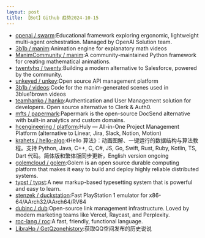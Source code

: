 ```yaml
---
layout: post
title: 【Bot】Github 趋势2024-10-15
---
```


* [openai / swarm](https://github.com/openai/swarm):Educational framework exploring ergonomic, lightweight multi-agent orchestration. Managed by OpenAI Solution team.
* [3b1b / manim](https://github.com/3b1b/manim):Animation engine for explanatory math videos
* [ManimCommunity / manim](https://github.com/ManimCommunity/manim):A community-maintained Python framework for creating mathematical animations.
* [twentyhq / twenty](https://github.com/twentyhq/twenty):Building a modern alternative to Salesforce, powered by the community.
* [unkeyed / unkey](https://github.com/unkeyed/unkey):Open source API management platform
* [3b1b / videos](https://github.com/3b1b/videos):Code for the manim-generated scenes used in 3blue1brown videos
* [teamhanko / hanko](https://github.com/teamhanko/hanko):Authentication and User Management solution for developers. Open source alternative to Clerk & Auth0.
* [mfts / papermark](https://github.com/mfts/papermark):Papermark is the open-source DocSend alternative with built-in analytics and custom domains.
* [hcengineering / platform](https://github.com/hcengineering/platform):Huly — All-in-One Project Management Platform (alternative to Linear, Jira, Slack, Notion, Motion)
* [krahets / hello-algo](https://github.com/krahets/hello-algo):《Hello 算法》：动画图解、一键运行的数据结构与算法教程。支持 Python, Java, C++, C, C#, JS, Go, Swift, Rust, Ruby, Kotlin, TS, Dart 代码。简体版和繁体版同步更新，English version ongoing
* [golemcloud / golem](https://github.com/golemcloud/golem):Golem is an open source durable computing platform that makes it easy to build and deploy highly reliable distributed systems.
* [typst / typst](https://github.com/typst/typst):A new markup-based typesetting system that is powerful and easy to learn.
* [stenzek / duckstation](https://github.com/stenzek/duckstation):Fast PlayStation 1 emulator for x86-64/AArch32/AArch64/RV64
* [dubinc / dub](https://github.com/dubinc/dub):Open-source link management infrastructure. Loved by modern marketing teams like Vercel, Raycast, and Perplexity.
* [roc-lang / roc](https://github.com/roc-lang/roc):A fast, friendly, functional language.
* [LibraHp / GetQzonehistory](https://github.com/LibraHp/GetQzonehistory):获取QQ空间发布的历史说说
